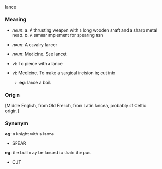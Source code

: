 lance
### Meaning
+ _noun_:
   a. A thrusting weapon with a long wooden shaft and a sharp metal head.
   b. A similar implement for spearing fish
+ _noun_: A cavalry lancer
+ _noun_: Medicine. See lancet

+ _vt_:  To pierce with a lance
+ _vt_: Medicine. To make a surgical incision in; cut into
    + __eg__: lance a boil.

### Origin

[Middle English, from Old French, from Latin lancea, probably of Celtic origin.]

### Synonym

__eg__: a knight with a lance

+ SPEAR

__eg__: the boil may be lanced to drain the pus

+ CUT



